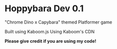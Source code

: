 # Hoppybara Dev 0.1

"Chrome Dino x Capybara" themed Platformer game

Built using Kaboom.js
Using Kaboom's CDN

**Please give credit if you are using my code!**
